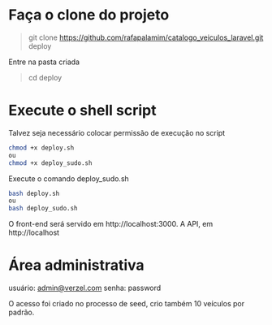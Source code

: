 # Faça o clone do projeto

> git clone https://github.com/rafapalamim/catalogo_veiculos_laravel.git deploy

Entre na pasta criada

> cd deploy

# Execute o shell script

Talvez seja necessário colocar permissão de execução no script

```bash
chmod +x deploy.sh
ou
chmod +x deploy_sudo.sh
```

Execute o comando deploy_sudo.sh

```bash
bash deploy.sh
ou
bash deploy_sudo.sh
```

O front-end será servido em http://localhost:3000. A API, em http://localhost

# Área administrativa

usuário: admin@verzel.com
senha: password

O acesso foi criado no processo de seed, crio também 10 veículos por padrão.
